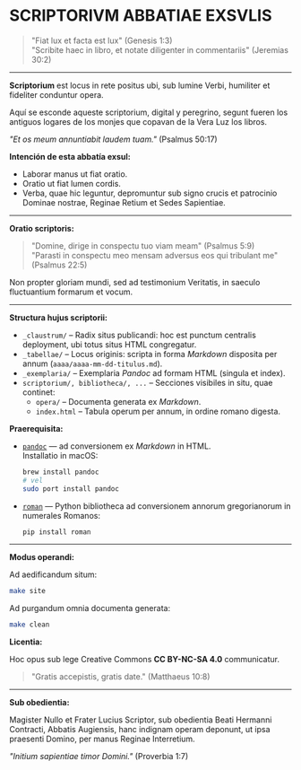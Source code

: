 # SCRIPTORIVM ABBATIAE EXSVLIS

> "Fiat lux et facta est lux" (Genesis 1:3)  
> "Scribite haec in libro, et notate diligenter in commentariis" (Jeremias 30:2)

---

**Scriptorium** est locus in rete positus ubi, sub lumine Verbi, humiliter et fideliter conduntur opera.

Aquí se esconde aqueste scriptorium, digital y peregrino, segunt fueren los antiguos logares de los monjes que copavan de la Vera Luz los libros. 

_"Et os meum annuntiabit laudem tuam."_ (Psalmus 50:17)

**Intención de esta abbatía exsul:**

- Laborar manus ut fiat oratio.
- Oratio ut fiat lumen cordis.
- Verba, quae hic leguntur, depromuntur sub signo crucis et patrocinio Dominae nostrae, Reginae Retium et Sedes Sapientiae.

---

**Oratio scriptoris:**

> "Domine, dirige in conspectu tuo viam meam" (Psalmus 5:9)  
> "Parasti in conspectu meo mensam adversus eos qui tribulant me" (Psalmus 22:5)

Non propter gloriam mundi, sed ad testimonium Veritatis, in saeculo fluctuantium formarum et vocum.

---

**Structura hujus scriptorii:**

- `_claustrum/` – Radix situs publicandi: hoc est punctum centralis deployment, ubi totus situs HTML congregatur.
- `_tabellae/` – Locus originis: scripta in forma _Markdown_ disposita per annum (`aaaa/aaaa-mm-dd-titulus.md`).
- `_exemplaria/` – Exemplaria _Pandoc_ ad formam HTML (singula et index).
- `scriptorium/, bibliotheca/, ...` – Secciones visibiles in situ, quae continet:
  - `opera/` – Documenta generata ex _Markdown_.
  - `index.html` – Tabula operum per annum, in ordine romano digesta.

**Praerequisita:**

- [`pandoc`](https://pandoc.org) — ad conversionem ex _Markdown_ in HTML.  
  Installatio in macOS:

  ```sh
  brew install pandoc
  # vel
  sudo port install pandoc
  ```

- [`roman`](https://pypi.org/project/roman/) — Python bibliotheca ad conversionem annorum gregorianorum in numerales Romanos:

  ```sh
  pip install roman
  ```

---

**Modus operandi:**

Ad aedificandum situm:

```sh
make site
```

Ad purgandum omnia documenta generata:

```sh
make clean
```

**Licentia:**

Hoc opus sub lege Creative Commons **CC BY-NC-SA 4.0** communicatur.  
> "Gratis accepistis, gratis date." (Matthaeus 10:8)

---

**Sub obedientia:**

Magister Nullo et Frater Lucius Scriptor, sub obedientia Beati Hermanni Contracti, Abbatis Augiensis, hanc indignam operam deponunt, ut ipsa praesenti Domino, per manus Reginae Interretium.

_"Initium sapientiae timor Domini."_ (Proverbia 1:7)
